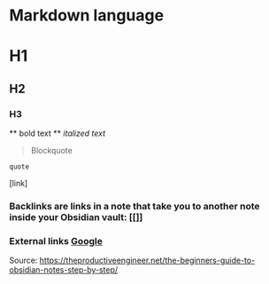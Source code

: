 # Markdown language

# H1
## H2
### H3
** bold text **
*italized text*

> Blockquote

`quote`

[link]

### Backlinks are links in a note that take you to another note inside your Obsidian vault: [[]]

### External links [Google](http://google.com)

Source: https://theproductiveengineer.net/the-beginners-guide-to-obsidian-notes-step-by-step/